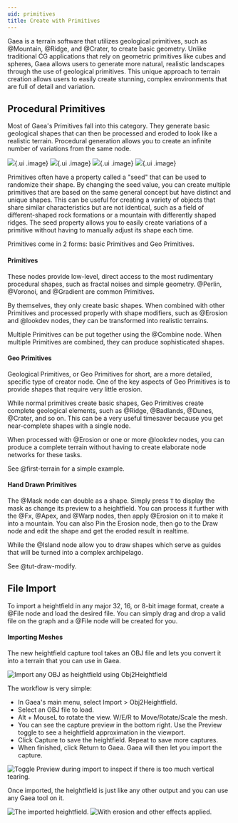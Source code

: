 ```yaml
---
uid: primitives
title: Create with Primitives
---
```


Gaea is a terrain software that utilizes geological primitives, such as @Mountain, @Ridge, and @Crater, to create basic geometry. Unlike traditional CG applications that rely on geometric primitives like cubes and spheres, Gaea allows users to generate more natural, realistic landscapes through the use of geological primitives. This unique approach to terrain creation allows users to easily create stunning, complex environments that are full of detail
and variation.

## Procedural Primitives

Most of Gaea's Primitives fall into this category. They generate basic geological shapes that can then be processed and eroded to look like a realistic terrain. Procedural generation allows you to create an infinite number of variations from the same node.

![](/images/guide/primitive-01.webp){.ui .image} ![](/images/guide/primitive-02.webp){.ui .image} 
![](/images/guide/primitive-03.webp){.ui .image} ![](/images/guide/primitive-04.webp){.ui .image} 


Primitives often have a property called a "seed" that can be used to randomize their shape. By changing the seed value, you can create multiple primitives that are based on the same general concept but have distinct and unique shapes. This can be useful for creating a variety of objects that share similar characteristics but are not identical, such as a field of different-shaped rock formations or a mountain with differently shaped ridges. The seed property allows you to easily create variations of a primitive without having to manually adjust its shape each time.

Primitives come in 2 forms: basic Primitives and Geo Primitives.

#### Primitives
These nodes provide low-level, direct access to the most rudimentary procedural shapes, such as fractal noises and simple geometry. @Perlin, @Voronoi, and @Gradient are common Primitives.

By themselves, they only create basic shapes. When combined with other Primitives and processed properly with shape modifiers, such as @Erosion and @lookdev nodes, they can be transformed into realistic terrains.
 
Multiple Primitives can be put together using the @Combine node. When multiple Primitives are combined, they can produce sophisticated shapes.

#### Geo Primitives
Geological Primitives, or Geo Primitives for short, are a more detailed, specific type of creator node. One of the key aspects of Geo Primitives is to provide shapes that require very little erosion.

While normal primitives create basic shapes, Geo Primitives create complete geological elements, such as @Ridge, @Badlands, @Dunes, @Crater, and so on. This can be a very useful timesaver because you get near-complete shapes with a single node.

When processed with @Erosion or one or more @lookdev nodes, you can produce a complete terrain without having to create elaborate node networks for these tasks.

See @first-terrain for a simple example.


#### Hand Drawn Primitives

The @Mask node can double as a shape. Simply press `T` to display the mask as change its preview to a heightfield. You can process it further with the @Fx, @Apex, and @Warp nodes, then apply @Erosion on it to make it into a mountain. You can also Pin the Erosion node, then go to the Draw node and edit the shape and get the eroded result in realtime.

While the @Island node allow you to draw shapes which serve as guides that will be turned into a complex archipelago.

See @tut-draw-modify.


## File Import

To import a heightfield in any major 32, 16, or 8-bit image format, create a @File node and load the desired file. You can simply drag and drop a valid file on the graph and a @File node will be created for you.

#### Importing Meshes

The new heightfield capture tool takes an OBJ file and lets you convert it into a terrain that you can use in Gaea.

![Import any OBJ as heightfield using Obj2Heightfield](/images/guide/obj1.webp)

The workflow is very simple:

- In Gaea's main menu, select Import > Obj2Heightfield.
- Select an OBJ file to load.
- Alt + MouseL to rotate the view. W/E/R to Move/Rotate/Scale the mesh.
- You can see the capture preview in the bottom right. Use the Preview toggle to see a heightfield approximation in the viewport.
- Click Capture to save the heightfield. Repeat to save more captures.
- When finished, click Return to Gaea. Gaea will then let you import the capture.

![Toggle Preview during import to inspect if there is too much vertical tearing.](/images/guide/obj2.webp)

Once imported, the heightfield is just like any other output and you can use any Gaea tool on it.

![The imported heightfield.](/images/guide/obj3.webp)
![With erosion and other effects applied.](/images/guide/obj4.webp)